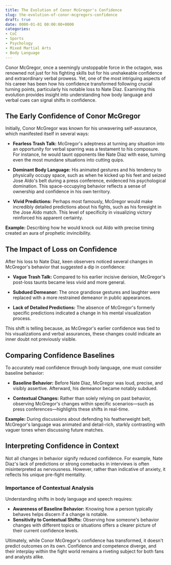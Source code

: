 ```yaml
---
title: The Evolution of Conor McGregor's Confidence
slug: the-evolution-of-conor-mcgregors-confidence
draft: true
date: 0000-01-01 00:00:00+0000
categories:
- CoC
- Sports
- Psychology
- Mixed Martial Arts
- Body Language
---
```


Conor McGregor, once a seemingly unstoppable force in the octagon, was renowned not just for his fighting skills but for his unshakeable confidence and extraordinary verbal prowess. Yet, one of the most intriguing aspects of his career has been how his confidence transformed following crucial turning points, particularly his notable loss to Nate Diaz. Examining this evolution provides insight into understanding how body language and verbal cues can signal shifts in confidence.

## The Early Confidence of Conor McGregor

Initially, Conor McGregor was known for his unwavering self-assurance, which manifested itself in several ways:

- **Fearless Trash Talk:** McGregor's adeptness at turning any situation into an opportunity for verbal sparring was a testament to his composure. For instance, he would taunt opponents like Nate Diaz with ease, turning even the most mundane situations into cutting quips.

- **Dominant Body Language:** His animated gestures and his tendency to physically occupy space, such as when he kicked up his feet and seized Jose Aldo's belt during a press conference, evidenced his psychological domination. This space-occupying behavior reflects a sense of ownership and confidence in his own territory.

- **Vivid Predictions:** Perhaps most famously, McGregor would make incredibly detailed predictions about his fights, such as his foresight in the Jose Aldo match. This level of specificity in visualizing victory reinforced his apparent certainty.

**Example:** Describing how he would knock out Aldo with precise timing created an aura of prophetic invincibility.

## The Impact of Loss on Confidence

After his loss to Nate Diaz, keen observers noticed several changes in McGregor's behavior that suggested a dip in confidence:

- **Vague Trash Talk:** Compared to his earlier incisive derision, McGregor's post-loss taunts became less vivid and more general.

- **Subdued Demeanor:** The once grandiose gestures and laughter were replaced with a more restrained demeanor in public appearances.

- **Lack of Detailed Predictions:** The absence of McGregor's formerly specific predictions indicated a change in his mental visualization process.

This shift is telling because, as McGregor's earlier confidence was tied to his visualizations and verbal assurances, these changes could indicate an inner doubt not previously visible.

## Comparing Confidence Baselines

To accurately read confidence through body language, one must consider baseline behavior:

- **Baseline Behavior:** Before Nate Diaz, McGregor was loud, precise, and visibly assertive. Afterward, his demeanor became notably subdued.

- **Contextual Changes:** Rather than solely relying on past behavior, observing McGregor's changes within specific scenarios—such as press conferences—highlights these shifts in real-time.

**Example:** During discussions about defending his featherweight belt, McGregor's language was animated and detail-rich, starkly contrasting with vaguer tones when discussing future matches.

## Interpreting Confidence in Context

Not all changes in behavior signify reduced confidence. For example, Nate Diaz's lack of predictions or strong comebacks in interviews is often misinterpreted as nervousness. However, rather than indicative of anxiety, it reflects his unique pre-fight mentality.

### Importance of Contextual Analysis

Understanding shifts in body language and speech requires:

- **Awareness of Baseline Behavior:** Knowing how a person typically behaves helps discern if a change is notable.
- **Sensitivity to Contextual Shifts:** Observing how someone's behavior changes with different topics or situations offers a clearer picture of their current confidence levels.

Ultimately, while Conor McGregor's confidence has transformed, it doesn't predict outcomes on its own. Confidence and competence diverge, and their interplay within the fight world remains a riveting subject for both fans and analysts alike.
